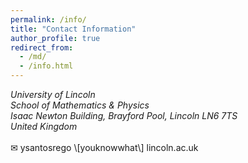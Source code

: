 ```yaml
---
permalink: /info/
title: "Contact Information"
author_profile: true
redirect_from: 
  - /md/
  - /info.html
---
```


<address>
  University of Lincoln<br /> School of Mathematics & Physics<br /> Isaac Newton Building, Brayford Pool, Lincoln LN6 7TS<br /> United Kingdom
</address>

<br />
&#9993; ysantosrego \[youknowwhat\] lincoln.ac.uk


